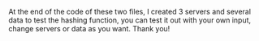 At the end of the code of these two files, I created 3 servers and several data to test the hashing function, 
you can test it out with your own input, change servers or data as you want. Thank you!

